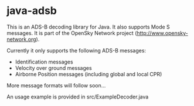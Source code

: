 java-adsb
=========

This is an ADS-B decoding library for Java. It also supports Mode S messages. It is part of the OpenSky Network project (http://www.opensky-network.org).

Currently it only supports the following ADS-B messages:
* Identification messages
* Velocity over ground messages
* Airborne Position messages (including global and local CPR)

More message formats will follow soon...

An usage example is provided in src/ExampleDecoder.java
